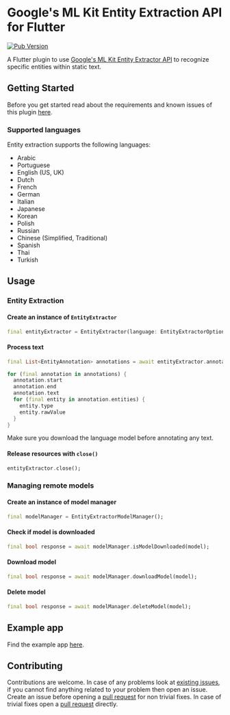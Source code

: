 # Google's ML Kit Entity Extraction API for Flutter

[![Pub Version](https://img.shields.io/pub/v/google_mlkit_entity_extraction)](https://pub.dev/packages/google_mlkit_entity_extraction)

A Flutter plugin to use [Google's ML Kit Entity Extractor API](https://developers.google.com/ml-kit/language/entity-extraction) to recognize specific entities within static text.

## Getting Started

Before you get started read about the requirements and known issues of this plugin [here](https://github.com/bharat-biradar/Google-Ml-Kit-plugin#requirements).

### Supported languages

Entity extraction supports the following languages:

- Arabic
- Portuguese
- English (US, UK)
- Dutch
- French
- German
- Italian
- Japanese
- Korean
- Polish
- Russian
- Chinese (Simplified, Traditional)
- Spanish
- Thai
- Turkish

## Usage

### Entity Extraction

#### Create an instance of `EntityExtractor`

```dart
final entityExtractor = EntityExtractor(language: EntityExtractorOptions.english);
```

#### Process text

```dart
final List<EntityAnnotation> annotations = await entityExtractor.annotateText(text);

for (final annotation in annotations) {
  annotation.start
  annotation.end
  annotation.text
  for (final entity in annotation.entities) {
    entity.type
    entity.rawValue
  }
}
```

Make sure you download the language model before annotating any text.

#### Release resources with `close()`

```dart
entityExtractor.close();
```

### Managing remote models

#### Create an instance of model manager

```dart
final modelManager = EntityExtractorModelManager();
```

#### Check if model is downloaded

```dart
final bool response = await modelManager.isModelDownloaded(model);
```

#### Download model

```dart
final bool response = await modelManager.downloadModel(model);
```

#### Delete model

```dart
final bool response = await modelManager.deleteModel(model);
```

## Example app

Find the example app [here](https://github.com/bharat-biradar/Google-Ml-Kit-plugin/tree/master/packages/google_ml_kit/example).

## Contributing

Contributions are welcome.
In case of any problems look at [existing issues](https://github.com/bharat-biradar/Google-Ml-Kit-plugin/issues), if you cannot find anything related to your problem then open an issue.
Create an issue before opening a [pull request](https://github.com/bharat-biradar/Google-Ml-Kit-plugin/pulls) for non trivial fixes.
In case of trivial fixes open a [pull request](https://github.com/bharat-biradar/Google-Ml-Kit-plugin/pulls) directly.
